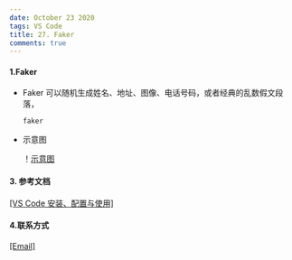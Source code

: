 ```yaml
---
date: October 23 2020
tags: VS Code
title: 27. Faker
comments: true
---
```

#### 1.Faker

- Faker 可以随机生成姓名、地址、图像、电话号码，或者经典的乱数假文段落，

  ```bash
  faker
  ```

- 示意图

  ！[示意图](https://s1.ax1x.com/2020/10/05/0t0FpQ.gif)
  
#### 3. 参考文档

[[VS Code 安装、配置与使用]](https://web-oyster.github.io/2020/10/23/VSCode/Tutorial/VS%20Code%E5%AE%89%E8%A3%85%E3%80%81%E9%85%8D%E7%BD%AE%E4%B8%8E%E4%BD%BF%E7%94%A8/)

#### 4.联系方式

[[Email]](yuanmin8888@outlook.com)
